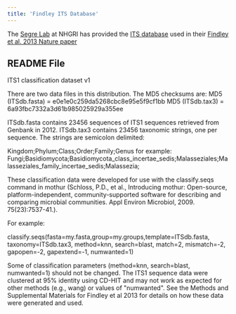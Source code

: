 ```yaml
---
title: 'Findley ITS Database'
---
```

The [Segre Lab](https://www.genome.gov/10000354) at NHGRI has provided
the [ ITS database](Media:Findley_ITS_database.zip) used in
their [Findley et al. 2013 Nature
paper](https://www.ncbi.nlm.nih.gov/pubmed/23698366)

## README File

ITS1 classification dataset v1

There are two data files in this distribution. The MD5 checksums are:
MD5 (ITSdb.fasta) = e0e1e0c259da5268cbc8e95e5f9cf1bb MD5 (ITSdb.tax3) =
6a93fbc7332a3d61b985025929a355ee

ITSdb.fasta contains 23456 sequences of ITS1 sequences retrieved from
Genbank in 2012. ITSdb.tax3 contains 23456 taxonomic strings, one per
sequence. The strings are semicolon delimited:

Kingdom;Phylum;Class;Order;Family;Genus for example:
Fungi;Basidiomycota;Basidiomycota\_class\_incertae\_sedis;Malasseziales;Malasseziales\_family\_incertae\_sedis;Malassezia;

These classification data were developed for use with the classify.seqs
command in mothur (Schloss, P.D., et al., Introducing mothur:
Open-source, platform-independent, community-supported software for
describing and comparing microbial communities. Appl Environ Microbiol,
2009. 75(23):7537-41.).

For example:

classify.seqs(fasta=my.fasta,group=my.groups,template=ITSdb.fasta,
taxonomy=ITSdb.tax3, method=knn, search=blast, match=2, mismatch=-2,
gapopen=-2, gapextend=-1, numwanted=1)

Some of classification parameters (method=knn, search=blast,
numwanted=1) should not be changed. The ITS1 sequence data were
clustered at 95% identity using CD-HIT and may not work as expected for
other methods (e.g., wang) or values of \"numwanted\". See the Methods
and Supplemental Materials for Findley et al 2013 for details on how
these data were generated and used.
